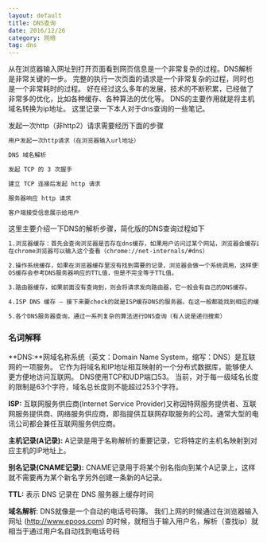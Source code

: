```yaml
---
layout: default
title: DNS查询
date: 2016/12/26
category: 网络
tag: dns
---
```


从在浏览器输入网址到打开页面看到网页信息是一个非常复杂的过程。DNS解析是非常关键的一步。
完整的执行一次页面的请求是一个非常复杂的过程，同时也是一个非常耗时的过程。
好在经过这么多年的发展，技术的不断积累，已经做了非常多的优化，比如各种缓存、各种算法的优化等。
DNS的主要作用就是将主机域名转换为ip地址。
这里记录一下本人对于dns查询的一些笔记。



发起一次http（非http2）请求需要经历下面的步骤

``` html
用户发起一次http请求（在浏览器输入url地址）

DNS 域名解析

发起 TCP 的 3 次握手

建立 TCP 连接后发起 http 请求

服务器响应 http 请求

客户端接受信息展示给用户
```

这里主要介绍一下DNS的解析步骤，简化版的DNS查询过程如下

``` html
1.浏览器缓存：首先会查询浏览器是否存在dns缓存，如果用户访问过某个网站，浏览器会缓存这个DNS记录。
在chrome浏览器可以输入这个查看（chrome://net-internals/#dns）

2.操作系统缓存，如果在浏览器缓存里没有找到需要的记录，浏览器会做一个系统调用，这样便可获得系统缓存中的记录。
OS缓存会参考DNS服务器响应的TTL值，但是不完全等于TTL值。

3.路由器缓存，如果前面没有查询到，则会将请求发向路由器，它一般会有自己的DNS缓存。

4.ISP DNS 缓存 – 接下来要check的就是ISP缓存DNS的服务器。在这一般都能找到相应的缓存记录。

5.各个DNS服务器查询，通过一系列复杂的算法进行DNS查询（有人说是递归搜索）
```



### 名词解释


**DNS:**网域名称系统（英文：Domain Name System，缩写：DNS）是互联网的一项服务。
它作为将域名和IP地址相互映射的一个分布式数据库，能够使人更方便地访问互联网。
DNS使用TCP和UDP端口53。
当前，对于每一级域名长度的限制是63个字符，域名总长度则不能超过253个字符。

**ISP:** 互联网服务供应商(Internet Service Provider)又称因特网服务提供者、互联网服务提供商、网络服务供应商，即指提供互联网存取服务的公司。通常大型的电讯公司都会兼任互联网服务供应商。

**主机记录(A记录):** A记录是用于名称解析的重要记录，它将特定的主机名映射到对应主机的IP地址上。

**别名记录(CNAME记录):** CNAME记录用于将某个别名指向到某个A记录上，这样就不需要再为某个新名字另外创建一条新的A记录。

**TTL:** 表示 DNS 记录在 DNS 服务器上缓存时间

**域名解析**: DNS就像是一个自动的电话号码簿。
我们上网的时候通过在浏览器输入网址 (http://www.epoos.com) 的时候，就相当于输入用户名，解析（查找ip）就相当于通过用户名自动找到电话号码

